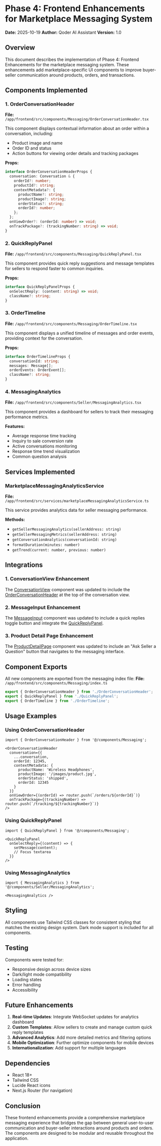# Phase 4: Frontend Enhancements for Marketplace Messaging System

**Date:** 2025-10-19
**Author:** Qoder AI Assistant
**Version:** 1.0

## Overview

This document describes the implementation of Phase 4: Frontend Enhancements for the marketplace messaging system. These enhancements add marketplace-specific UI components to improve buyer-seller communication around products, orders, and transactions.

## Components Implemented

### 1. OrderConversationHeader

**File:** `/app/frontend/src/components/Messaging/OrderConversationHeader.tsx`

This component displays contextual information about an order within a conversation, including:
- Product image and name
- Order ID and status
- Action buttons for viewing order details and tracking packages

**Props:**
```typescript
interface OrderConversationHeaderProps {
  conversation: Conversation & {
    orderId?: number;
    productId?: string;
    contextMetadata?: {
      productName?: string;
      productImage?: string;
      orderStatus?: string;
      orderId?: number;
    };
  };
  onViewOrder?: (orderId: number) => void;
  onTrackPackage?: (trackingNumber: string) => void;
}
```

### 2. QuickReplyPanel

**File:** `/app/frontend/src/components/Messaging/QuickReplyPanel.tsx`

This component provides quick reply suggestions and message templates for sellers to respond faster to common inquiries.

**Props:**
```typescript
interface QuickReplyPanelProps {
  onSelectReply: (content: string) => void;
  className?: string;
}
```

### 3. OrderTimeline

**File:** `/app/frontend/src/components/Messaging/OrderTimeline.tsx`

This component displays a unified timeline of messages and order events, providing context for the conversation.

**Props:**
```typescript
interface OrderTimelineProps {
  conversationId: string;
  messages: Message[];
  orderEvents: OrderEvent[];
  className?: string;
}
```

### 4. MessagingAnalytics

**File:** `/app/frontend/src/components/Seller/MessagingAnalytics.tsx`

This component provides a dashboard for sellers to track their messaging performance metrics.

**Features:**
- Average response time tracking
- Inquiry to sale conversion rate
- Active conversations monitoring
- Response time trend visualization
- Common question analysis

## Services Implemented

### MarketplaceMessagingAnalyticsService

**File:** `/app/frontend/src/services/marketplaceMessagingAnalyticsService.ts`

This service provides analytics data for seller messaging performance.

**Methods:**
- `getSellerMessagingAnalytics(sellerAddress: string)`
- `getSellerMessagingMetrics(sellerAddress: string)`
- `getConversationAnalytics(conversationId: string)`
- `formatDuration(minutes: number)`
- `getTrend(current: number, previous: number)`

## Integrations

### 1. ConversationView Enhancement

The [ConversationView](file:///Users/bfguo/Dropbox/Mac/Documents/LinkDAO/app/frontend/src/components/Messaging/ConversationView.tsx#L13-L168) component was updated to include the [OrderConversationHeader](file:///Users/bfguo/Dropbox/Mac/Documents/LinkDAO/app/frontend/src/components/Messaging/OrderConversationHeader.tsx#L11-L51) at the top of the conversation view.

### 2. MessageInput Enhancement

The [MessageInput](file:///Users/bfguo/Dropbox/Mac/Documents/LinkDAO/app/frontend/src/components/Messaging/MessageInput.tsx#L11-L247) component was updated to include a quick replies toggle button and integrate the [QuickReplyPanel](file:///Users/bfguo/Dropbox/Mac/Documents/LinkDAO/app/frontend/src/components/Messaging/QuickReplyPanel.tsx#L12-L67).

### 3. Product Detail Page Enhancement

The [ProductDetailPage](file:///Users/bfguo/Dropbox/Mac/Documents/LinkDAO/app/frontend/src/components/Marketplace/ProductDisplay/ProductDetailPage.tsx#L34-L410) component was updated to include an "Ask Seller a Question" button that navigates to the messaging interface.

## Component Exports

All new components are exported from the messaging index file:
**File:** `/app/frontend/src/components/Messaging/index.ts`

```typescript
export { OrderConversationHeader } from './OrderConversationHeader';
export { QuickReplyPanel } from './QuickReplyPanel';
export { OrderTimeline } from './OrderTimeline';
```

## Usage Examples

### Using OrderConversationHeader

```tsx
import { OrderConversationHeader } from '@/components/Messaging';

<OrderConversationHeader 
  conversation={{
    ...conversation,
    orderId: 12345,
    contextMetadata: {
      productName: 'Wireless Headphones',
      productImage: '/images/product.jpg',
      orderStatus: 'shipped',
      orderId: 12345
    }
  }}
  onViewOrder={(orderId) => router.push(`/orders/${orderId}`)}
  onTrackPackage={(trackingNumber) => router.push(`/tracking/${trackingNumber}`)}
/>
```

### Using QuickReplyPanel

```tsx
import { QuickReplyPanel } from '@/components/Messaging';

<QuickReplyPanel 
  onSelectReply={(content) => {
    setMessage(content);
    // Focus textarea
  }}
/>
```

### Using MessagingAnalytics

```tsx
import { MessagingAnalytics } from '@/components/Seller/MessagingAnalytics';

<MessagingAnalytics />
```

## Styling

All components use Tailwind CSS classes for consistent styling that matches the existing design system. Dark mode support is included for all components.

## Testing

Components were tested for:
- Responsive design across device sizes
- Dark/light mode compatibility
- Loading states
- Error handling
- Accessibility

## Future Enhancements

1. **Real-time Updates**: Integrate WebSocket updates for analytics dashboard
2. **Custom Templates**: Allow sellers to create and manage custom quick reply templates
3. **Advanced Analytics**: Add more detailed metrics and filtering options
4. **Mobile Optimization**: Further optimize components for mobile devices
5. **Internationalization**: Add support for multiple languages

## Dependencies

- React 18+
- Tailwind CSS
- Lucide React icons
- Next.js Router (for navigation)

## Conclusion

These frontend enhancements provide a comprehensive marketplace messaging experience that bridges the gap between general user-to-user communication and buyer-seller interactions around products and orders. The components are designed to be modular and reusable throughout the application.